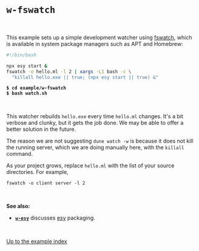 # `w-fswatch`

<br>

This example sets up a simple development watcher using
[fswatch](https://github.com/emcrisostomo/fswatch), which is available in system
package managers such as APT and Homebrew:

```sh
#!/bin/bash

npx esy start &
fswatch -o hello.ml -l 2 | xargs -L1 bash -c \
  "killall hello.exe || true; (npx esy start || true) &"
```

<pre><code><b>$ cd example/w-fswatch</b>
<b>$ bash watch.sh</b></code></pre>

<br>

This watcher rebuilds `hello.exe` every time `hello.ml` changes. It's a bit
verbose and clunky, but it gets the job done. We may be able to offer a better
solution in the future.

The reason we are not suggesting `dune watch -w` is because it does not kill the
running server, which we are doing manually here, with the `killall` command.

As your project grows, replace `hello.ml` with the list of your source
directories. For example,

```
fswatch -o client server -l 2
```

<br>

**See also:**

- [**`w-esy`**](../w-esy#files) discusses [esy](https://esy.sh/) packaging.


<br>

[Up to the example index](../#examples)
